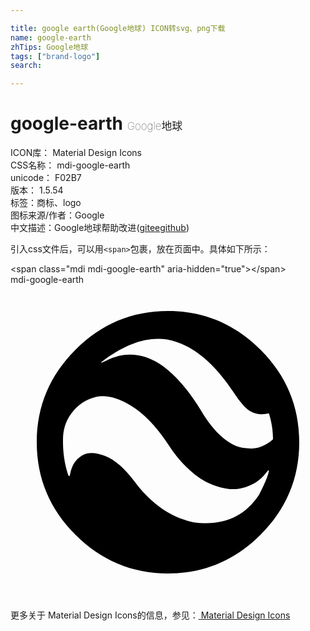 ```yaml
---

title: google earth(Google地球) ICON转svg、png下载
name: google-earth
zhTips: Google地球
tags: ["brand-logo"]
search: 

---
```


# google-earth  <small style="font-size: 60%;font-weight: 100">Google地球</small>


<div class="detail-page">
<p>
<span>
ICON库：
<span class="badge-secondary badge">Material Design Icons</span> 
</span>
<br/>
<span>
CSS名称：
<span class="badge-secondary badge">mdi-google-earth</span> 
</span>
<br/>
<span>
unicode：
<span class="badge-secondary badge">F02B7</span> 
<copy-btn content='F02B7' btn-title=""></copy-btn>
<copy-btn :content='String.fromCodePoint(parseInt("F02B7", 16))' btn-title="复制U"></copy-btn>
</span>
<br/>
<span>
版本：
<span class="badge-secondary badge">1.5.54</span> 
</span><br/><span>标签：<span class="badge-light badge"><router-link to="/tags/brand-logo.html">商标、logo</router-link></span></span>
<br/>
<span>图标来源/作者：<span class="badge-light badge">Google</span></span> 
<br/>
<span class="zh-detail">中文描述：<span class="badge-primary badge">Google地球</span><span class="help-link"><span>帮助改进</span>(<a href="https://gitee.com/liuwave/icon-helper/edit/master/json/material/google-earth.json" target="_blank" rel="noopener noreferrer">gitee</a><a href="https://github.com/liuwave/icon-helper/edit/master/json/material/google-earth.json" target="_blank" rel="noopener noreferrer">github</a></span>)</span><br/>
</p>
</div>
<div class="alert alert-dark">
  <i class="mdi mdi-google-earth mdi-48px"></i>
  <i class="mdi mdi-google-earth mdi-36px"></i>
  <i class="mdi mdi-google-earth mdi-24px"></i>
  <i class="mdi mdi-google-earth mdi-18px"></i>
</div>
<div>
  <p>引入css文件后，可以用<code>&lt;span&gt;</code>包裹，放在页面中。具体如下所示：    
  </p>
  <div class="alert alert-primary" style="font-size: 14px">
    &lt;span class="mdi mdi-google-earth" aria-hidden="true"&gt;&lt;/span&gt;
    <copy-btn content='<span class="mdi mdi-google-earth" aria-hidden="true"></span>'></copy-btn>
  </div>
  <div class="alert alert-secondary">
    <i class="mdi mdi-google-earth"
    style="font-size: 24px"
    aria-hidden="true"></i> mdi-google-earth
    <copy-btn content="mdi-google-earth" btn-title="复制图标名称"></copy-btn>
  </div>
</div>
<div id="svg" class="svg-wrap">
<svg xmlns="http://www.w3.org/2000/svg" viewBox="0 0 24 24"><path d="M12,12.14C11.09,10.77 10.14,9.78 9.14,9.19C8.14,8.59 7.27,8.38 6.5,8.55C5.77,8.73 5.14,9.14 4.64,9.8C4.2,10.39 4,11.06 4,11.81V12C4,12.78 4.11,13.58 4.36,14.39C4.45,14.64 4.5,14.64 4.55,14.39C4.67,13.77 4.96,13.31 5.41,13.03C5.87,12.75 6.47,12.76 7.22,13.05C7.97,13.35 8.7,14 9.42,14.95C10.7,16.67 12.2,17.72 13.92,18.09C16.14,18.41 17.81,17.7 18.94,16C19.25,15.39 19.5,14.86 19.64,14.39C19.73,14.08 19.69,14.05 19.5,14.3C19.03,14.92 18.4,15.33 17.6,15.5C16.8,15.7 15.89,15.5 14.86,15C13.83,14.43 12.88,13.5 12,12.14M16.97,8.16C15.41,5.81 13.72,4.5 11.91,4.17C10.47,3.95 8.91,4.45 7.22,5.67C7,5.83 6.9,5.91 6.91,5.93C6.93,5.95 7.06,5.89 7.31,5.77C9.81,4.55 12.22,5.83 14.53,9.61C15.03,10.45 15.55,11.11 16.1,11.58C16.65,12.05 17.16,12.33 17.65,12.42C18.13,12.5 18.57,12.5 18.96,12.38C19.35,12.25 19.7,12.05 20,11.77C20,11.17 19.91,10.5 19.69,9.8C19.19,9.92 18.74,9.88 18.35,9.68C17.96,9.5 17.5,8.97 16.97,8.16M12,2C14.75,2 17.1,3 19.05,4.95C21,6.9 22,9.25 22,12C22,14.75 21,17.1 19.05,19.05C17.1,21 14.75,22 12,22C9.25,22 6.9,21 4.95,19.05C3,17.1 2,14.75 2,12C2,9.25 3,6.9 4.95,4.95C6.9,3 9.25,2 12,2Z" /></svg>
</div>
<detail full-name='mdi-google-earth'></detail>
    
<div><p>更多关于 Material Design Icons的信息，参见：<a target="_blank" href="https://iconhelper.cn/material.html"> Material Design Icons</a>
</p></div>
